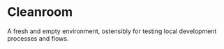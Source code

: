 # Cleanroom

A fresh and empty environment, ostensibly for testing local development processes and flows.
